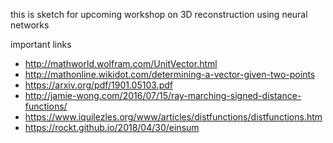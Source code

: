 this is sketch for upcoming workshop on 3D reconstruction using neural networks

important links

- http://mathworld.wolfram.com/UnitVector.html
- http://mathonline.wikidot.com/determining-a-vector-given-two-points
- https://arxiv.org/pdf/1901.05103.pdf
- http://jamie-wong.com/2016/07/15/ray-marching-signed-distance-functions/
- https://www.iquilezles.org/www/articles/distfunctions/distfunctions.htm
- https://rockt.github.io/2018/04/30/einsum
